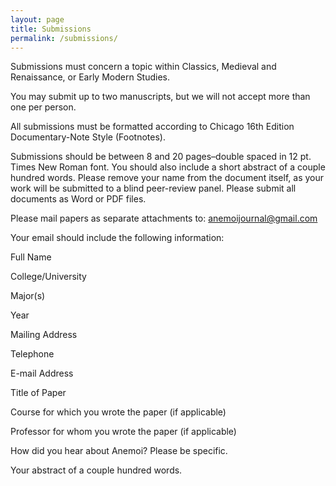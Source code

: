 ```yaml
---
layout: page
title: Submissions
permalink: /submissions/
---
```

Submissions must concern a topic within Classics, Medieval and Renaissance, or Early Modern Studies.

You may submit up to two manuscripts, but we will not accept more than one per person.

All submissions must be formatted according to Chicago 16th Edition Documentary-Note Style (Footnotes).

Submissions should be between 8 and 20 pages–double spaced in 12 pt. Times New Roman font. You should also include a short abstract of a couple hundred words. Please remove your name from the document itself, as your work will be submitted to a blind peer-review panel. Please submit all documents as Word or PDF files.

Please mail papers as separate attachments to: anemoijournal@gmail.com

Your email should include the following information:

Full Name

College/University

Major(s)

Year

Mailing Address

Telephone

E-mail Address

Title of Paper

Course for which you wrote the paper (if applicable)

Professor for whom you wrote the paper (if applicable)

How did you hear about Anemoi? Please be specific.

Your abstract of a couple hundred words.
